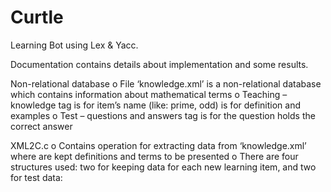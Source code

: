 # Curtle
Learning Bot using Lex &amp; Yacc.


Documentation contains details about implementation and some results.

Non-relational database
  o File ‘knowledge.xml’ is a non-relational database which contains information about mathematical terms
  o Teaching – knowledge
    <about> tag is for item’s name (like: prime, odd)
    <definition> is for definition and examples
  o Test – questions and answers
    <question> tag is for the question
    <correct> holds the correct answer

XML2C.c
   o Contains operation for extracting data from ‘knowledge.xml’ where are kept definitions and terms to be presented
   o There are four structures used: two for keeping data for each new learning item, and two for test data:
